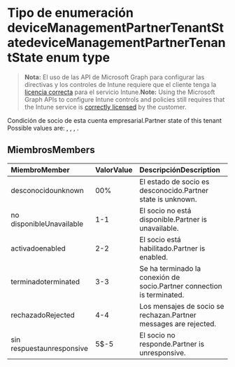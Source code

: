 # <a name="devicemanagementpartnertenantstate-enum-type"></a><span data-ttu-id="fbd3d-101">Tipo de enumeración deviceManagementPartnerTenantState</span><span class="sxs-lookup"><span data-stu-id="fbd3d-101">deviceManagementPartnerTenantState enum type</span></span>

> <span data-ttu-id="fbd3d-102">**Nota:** El uso de las API de Microsoft Graph para configurar las directivas y los controles de Intune requiere que el cliente tenga la [licencia correcta](https://go.microsoft.com/fwlink/?linkid=839381) para el servicio Intune.</span><span class="sxs-lookup"><span data-stu-id="fbd3d-102">**Note:** Using the Microsoft Graph APIs to configure Intune controls and policies still requires that the Intune service is [correctly licensed](https://go.microsoft.com/fwlink/?linkid=839381) by the customer.</span></span>

<span data-ttu-id="fbd3d-103">Condición de socio de esta cuenta empresarial.</span><span class="sxs-lookup"><span data-stu-id="fbd3d-103">Partner state of this tenant Possible values are: , , , .</span></span>
## <a name="members"></a><span data-ttu-id="fbd3d-104">Miembros</span><span class="sxs-lookup"><span data-stu-id="fbd3d-104">Members</span></span>
|<span data-ttu-id="fbd3d-105">Miembro</span><span class="sxs-lookup"><span data-stu-id="fbd3d-105">Member</span></span>|<span data-ttu-id="fbd3d-106">Valor</span><span class="sxs-lookup"><span data-stu-id="fbd3d-106">Value</span></span>|<span data-ttu-id="fbd3d-107">Descripción</span><span class="sxs-lookup"><span data-stu-id="fbd3d-107">Description</span></span>|
|:---|:---|:---|
|<span data-ttu-id="fbd3d-108">desconocido</span><span class="sxs-lookup"><span data-stu-id="fbd3d-108">unknown</span></span>|<span data-ttu-id="fbd3d-109">0</span><span class="sxs-lookup"><span data-stu-id="fbd3d-109">0%</span></span>|<span data-ttu-id="fbd3d-110">El estado de socio es desconocido.</span><span class="sxs-lookup"><span data-stu-id="fbd3d-110">Partner state is unknown.</span></span>|
|<span data-ttu-id="fbd3d-111">no disponible</span><span class="sxs-lookup"><span data-stu-id="fbd3d-111">Unavailable</span></span>|<span data-ttu-id="fbd3d-112">1</span><span class="sxs-lookup"><span data-stu-id="fbd3d-112">-1</span></span>|<span data-ttu-id="fbd3d-113">El socio no está disponible.</span><span class="sxs-lookup"><span data-stu-id="fbd3d-113">Partner is unavailable.</span></span>|
|<span data-ttu-id="fbd3d-114">activado</span><span class="sxs-lookup"><span data-stu-id="fbd3d-114">enabled</span></span>|<span data-ttu-id="fbd3d-115">2</span><span class="sxs-lookup"><span data-stu-id="fbd3d-115">-2</span></span>|<span data-ttu-id="fbd3d-116">El socio está habilitado.</span><span class="sxs-lookup"><span data-stu-id="fbd3d-116">Partner is enabled.</span></span>|
|<span data-ttu-id="fbd3d-117">terminado</span><span class="sxs-lookup"><span data-stu-id="fbd3d-117">terminated</span></span>|<span data-ttu-id="fbd3d-118">3</span><span class="sxs-lookup"><span data-stu-id="fbd3d-118">-3</span></span>|<span data-ttu-id="fbd3d-119">Se ha terminado la conexión de socio.</span><span class="sxs-lookup"><span data-stu-id="fbd3d-119">Partner connection is terminated.</span></span>|
|<span data-ttu-id="fbd3d-120">rechazado</span><span class="sxs-lookup"><span data-stu-id="fbd3d-120">Rejected</span></span>|<span data-ttu-id="fbd3d-121">4</span><span class="sxs-lookup"><span data-stu-id="fbd3d-121">-4</span></span>|<span data-ttu-id="fbd3d-122">Los mensajes de socio se rechazan.</span><span class="sxs-lookup"><span data-stu-id="fbd3d-122">Partner messages are rejected.</span></span>|
|<span data-ttu-id="fbd3d-123">sin respuesta</span><span class="sxs-lookup"><span data-stu-id="fbd3d-123">unresponsive</span></span>|<span data-ttu-id="fbd3d-124">5</span><span class="sxs-lookup"><span data-stu-id="fbd3d-124">$-5</span></span>|<span data-ttu-id="fbd3d-125">El socio no responde.</span><span class="sxs-lookup"><span data-stu-id="fbd3d-125">Partner is unresponsive.</span></span>|








